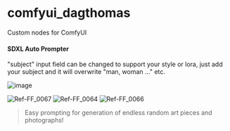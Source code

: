 # comfyui_dagthomas

Custom nodes for ComfyUI

#### SDXL Auto Prompter

"subject" input field can be changed to support your style or lora, just add your subject and it will overwrite "man, woman ..." etc.

![image](https://github.com/dagthomas/comfyui_dagthomas/assets/4311672/bbe46597-1dbf-4f85-adbb-5a7f7bf95f77)

![Ref-FF_0067](https://github.com/dagthomas/comfyui_dagthomas/assets/4311672/e21a3b64-0a0e-4974-b16b-b09b0a470479)
![Ref-FF_0064](https://github.com/dagthomas/comfyui_dagthomas/assets/4311672/2632524d-d390-4c20-9630-f66f641204a1)
![Ref-FF_0066](https://github.com/dagthomas/comfyui_dagthomas/assets/4311672/f8b71c87-1167-4bc1-b78d-35955a725662)

> Easy prompting for generation of endless random art pieces and photographs!
